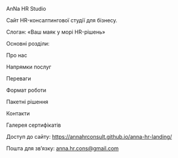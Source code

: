 AnNa HR Studio

Сайт HR-консалтингової студії для бізнесу.

Слоган: «Ваш маяк у морі HR-рішень»

Основні розділи:

Про нас

Напрямки послуг

Переваги

Формат роботи

Пакетні рішення

Контакти

Галерея сертифікатів

Доступ до сайту: https://annahrconsult.github.io/anna-hr-landing/

Пошта для звʼязку: anna.hr.cons@gmail.com
